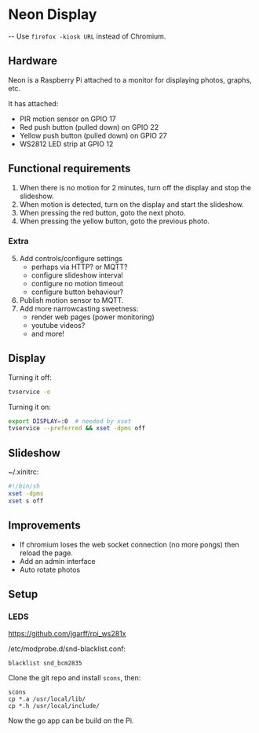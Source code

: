 # Neon Display

-- Use `firefox -kiosk URL` instead of Chromium.

## Hardware
Neon is a Raspberry Pi attached to a monitor for displaying photos, graphs, etc.

It has attached:
- PIR motion sensor on GPIO 17
- Red push button (pulled down) on GPIO 22
- Yellow push button (pulled down) on GPIO 27
- WS2812 LED strip at GPIO 12

## Functional requirements
1. When there is no motion for 2 minutes, turn off the display and stop the slideshow.
2. When motion is detected, turn on the display and start the slideshow.
3. When pressing the red button, goto the next photo.
4. When pressing the yellow button, goto the previous photo.

### Extra
5. Add controls/configure settings
    - perhaps via HTTP? or MQTT?
    - configure slideshow interval
    - configure no motion timeout
    - configure button behaviour?
6. Publish motion sensor to MQTT.
7. Add more narrowcasting sweetness:
    - render web pages (power monitoring)
    - youtube videos?
    - and more!

## Display

Turning it off:
```sh
tvservice -o
```

Turning it on:
```sh
export DISPLAY=:0  # needed by xset
tvservice --preferred && xset -dpms off
```

## Slideshow

~/.xinitrc:

```sh
#!/bin/sh
xset -dpms
xset s off
```

## Improvements

- If chromium loses the web socket connection (no more pongs) then reload the page.
- Add an admin interface
- Auto rotate photos

## Setup

### LEDS

https://github.com/jgarff/rpi_ws281x

/etc/modprobe.d/snd-blacklist.conf:

```
blacklist snd_bcm2835
```

Clone the git repo and install `scons`, then:

```
scons
cp *.a /usr/local/lib/
cp *.h /usr/local/include/
```

Now the go app can be build on the Pi.
